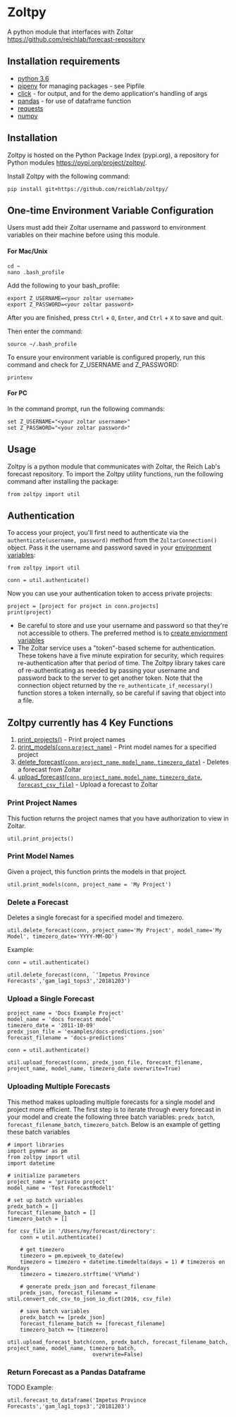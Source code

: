 # Zoltpy
A python module that interfaces with Zoltar https://github.com/reichlab/forecast-repository

## Installation requirements
- [python 3.6](https://www.python.org/downloads/release/python-360/) 
- [pipenv](https://pipenv.readthedocs.io/en/latest/) for managing packages - see Pipfile
- [click](https://click.palletsprojects.com/en/7.x/) - for output, and for the demo application's handling of args
- [pandas](https://pandas.pydata.org/) - for use of dataframe function
- [requests](http://docs.python-requests.org/en/v2.7.0/user/install/)
- [numpy](https://pypi.org/project/numpy/)

## Installation
Zoltpy is hosted on the Python Package Index (pypi.org), a repository for Python modules https://pypi.org/project/zoltpy/. 

Install Zoltpy with the following command:
```
pip install git+https://github.com/reichlab/zoltpy/
```

## One-time Environment Variable Configuration
Users must add their Zoltar username and password to environment variables on their machine before using this module. 

#### For Mac/Unix
```
cd ~
nano .bash_profile
```
Add the following to your bash_profile:
```
export Z_USERNAME=<your zoltar username>
export Z_PASSWORD=<your zoltar password>
```
After you are finished, press `Ctrl` + `O`, `Enter`, and `Ctrl` + `X` to save and quit.

Then enter the command:
```
source ~/.bash_profile
```
To ensure your environment variable is configured properly, run this command and check for Z_USERNAME and Z_PASSWORD:
```
printenv
```

#### For PC
In the command prompt, run the following commands:
```
set Z_USERNAME="<your zoltar username>"
set Z_PASSWORD="<your zoltar password>"
```

## Usage
Zoltpy is a python module that communicates with Zoltar, the Reich Lab's forecast repository. To import the Zoltpy utility functions, run the following command after installing the package:
```
from zoltpy import util
```

## Authentication
To access your project, you'll first need to authenticate via the `authenticate(username, password)` method from the `ZoltarConnection()` object. Pass it the username and password saved in your [environment variables](#one-time-environment-variable-configuration): 
```
from zoltpy import util

conn = util.authenticate()
```
Now you can use your authentication token to access private projects:
```
project = [project for project in conn.projects]
print(project)
```
- Be careful to store and use your username and password so that they're not accessible to others. The preferred method is to [create enviornment variables](#one-time-environment-variable-configuration)
- The Zoltar service uses a "token"-based scheme for authentication. These tokens have a five minute expiration for
  security, which requires re-authentication after that period of time. The Zoltpy library takes care of 
  re-authenticating as needed by passing your username and password back to the server to get another token. Note that
  the connection object returned by the `re_authenticate_if_necessary()` function stores a token internally, so be careful if saving that object into a file.
  
  
## Zoltpy currently has 4 Key Functions
1) [print_projects()](#print-project-names) - Print project names
2) [print_models(`conn`,`project_name`)](#print-model-names) - Print model names for a specified project
3) [delete_forecast(`conn`, `project_name`, `model_name`, `timezero_date`)](#delete-forecast) - Deletes a forecast from Zoltar
4) [upload_forecast(`conn`, `project_name`, `model_name`, `timezero_date`, `forecast_csv_file`)](#Upload-a-Forecast) - Upload a forecast to Zoltar


### Print Project Names
This fuction returns the project names that you have authorization to view in Zoltar.
```
util.print_projects()
```

### Print Model Names
Given a project, this function prints the models in that project.
```
util.print_models(conn, project_name = 'My Project')
```

### Delete a Forecast
Deletes a single forecast for a specified model and timezero.
```
util.delete_forecast(conn, project_name='My Project', model_name='My Model', timezero_date='YYYY-MM-DD')
```
Example:
```
conn = util.authenticate()

util.delete_forecast(conn, `'Impetus Province Forecasts','gam_lag1_tops3','20181203')
```

### Upload a Single Forecast
```
project_name = 'Docs Example Project'
model_name = 'docs forecast model'
timezero_date = '2011-10-09'
predx_json_file = 'examples/docs-predictions.json'
forecast_filename = 'docs-predictions'

conn = util.authenticate()

util.upload_forecast(conn, predx_json_file, forecast_filename, project_name, model_name, timezero_date overwrite=True)
```

### Uploading Multiple Forecasts
This method makes uploading multiple forecasts for a single model and project more efficient. The first step is to iterate through every forecast in your model and create the following three batch variables: `predx_batch`, `forecast_filename_batch`, `timezero_batch`. Below is an example of getting these batch variables
```
# import libraries
import pymmwr as pm
from zoltpy import util
import datetime

# initialize parameters
project_name = 'private project'
model_name = 'Test ForecastModel1'

# set up batch variables
predx_batch = []
forecast_filename_batch = []
timezero_batch = []

for csv_file in '/Users/my/forecast/directory':
    conn = util.authenticate()
    
    # get timezero
    timezero = pm.epiweek_to_date(ew)
    timezero = timezero + datetime.timedelta(days = 1) # timezeros on Mondays
    timezero = timezero.strftime('%Y%m%d')

    # generate predx_json and forecast_filename
    predx_json, forecast_filename = util.convert_cdc_csv_to_json_io_dict(2016, csv_file)
    
    # save batch variables
    predx_batch += [predx_json]
    forecast_filename_batch += [forecast_filename]
    timezero_batch += [timezero]

util.upload_forecast_batch(conn, predx_batch, forecast_filename_batch, project_name, model_name, timezero_batch,
                           overwrite=False)
```

### Return Forecast as a Pandas Dataframe

TODO
Example:
```
util.forecast_to_dataframe('Impetus Province Forecasts','gam_lag1_tops3','20181203')
```
